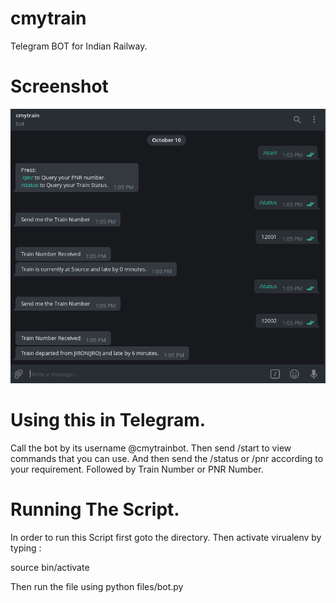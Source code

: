 # cmytrain
Telegram BOT for Indian Railway.

# Screenshot
![](Screenshot_20171010_130553.png)

# Using this in Telegram.

Call the bot by its username @cmytrainbot. Then send /start to view commands that you can use. And then send the /status or /pnr
according to your requirement. Followed by Train Number or PNR Number.

# Running The Script.

In order to run this Script first goto the directory. Then activate virualenv by typing : 

  source bin/activate

Then run the file using python files/bot.py

